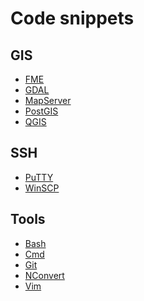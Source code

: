 Code snippets
=============

GIS
---

* [FME](doc/FME.md)
* [GDAL](doc/GDAL.md)
* [MapServer](doc/MapServer.md)
* [PostGIS](doc/PostGIS.md)
* [QGIS](doc/QGIS.md)

SSH
---

* [PuTTY](doc/PuTTY.md)
* [WinSCP](doc/WinSCP.md)

Tools
-----

* [Bash](doc/Bash.md)
* [Cmd](doc/Cmd.md)
* [Git](doc/Git.md)
* [NConvert](doc/NConvert.md)
* [Vim](doc/Vim.md)
